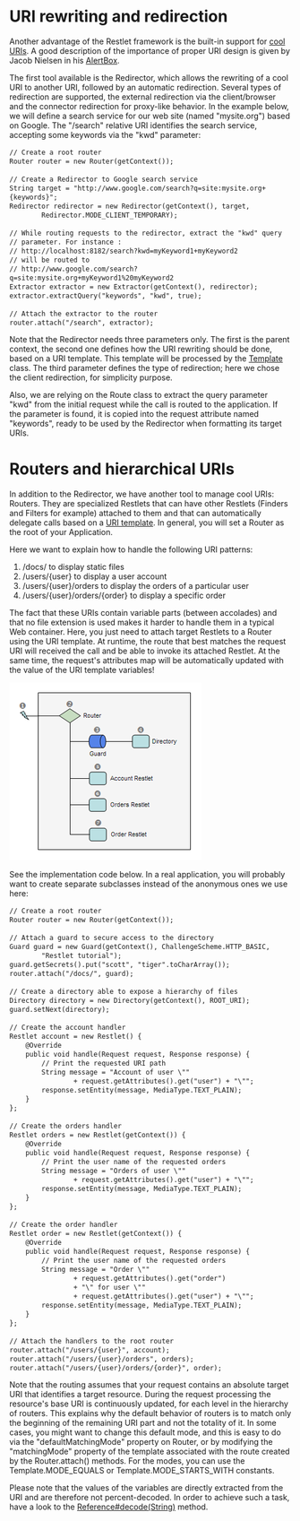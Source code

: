 # URI rewriting and redirection

Another advantage of the Restlet framework is the built-in support for
[cool URIs](http://www.w3.org/Provider/Style/URI). A good description of
the importance of proper URI design is given by Jacob Nielsen in his
[AlertBox](http://www.useit.com/alertbox/990321.html).

The first tool available is the Redirector, which allows the rewriting
of a cool URI to another URI, followed by an automatic redirection.
Several types of redirection are supported, the external redirection via
the client/browser and the connector redirection for proxy-like
behavior. In the example below, we will define a search service for our
web site (named "mysite.org") based on Google. The "/search" relative
URI identifies the search service, accepting some keywords via the "kwd"
parameter:

~~~~ {.java:nocontrols:nogutter}
// Create a root router
Router router = new Router(getContext());

// Create a Redirector to Google search service
String target = "http://www.google.com/search?q=site:mysite.org+{keywords}";
Redirector redirector = new Redirector(getContext(), target,
        Redirector.MODE_CLIENT_TEMPORARY);

// While routing requests to the redirector, extract the "kwd" query
// parameter. For instance :
// http://localhost:8182/search?kwd=myKeyword1+myKeyword2
// will be routed to
// http://www.google.com/search?q=site:mysite.org+myKeyword1%20myKeyword2
Extractor extractor = new Extractor(getContext(), redirector);
extractor.extractQuery("keywords", "kwd", true);

// Attach the extractor to the router
router.attach("/search", extractor);

~~~~

Note that the Redirector needs three parameters only. The first is the
parent context, the second one defines how the URI rewriting should be
done, based on a URI template. This template will be processed by the
[Template](api/org/restlet/util/Template.html) class. The third
parameter defines the type of redirection; here we chose the client
redirection, for simplicity purpose.

Also, we are relying on the Route class to extract the query parameter
"kwd" from the initial request while the call is routed to the
application. If the parameter is found, it is copied into the request
attribute named "keywords", ready to be used by the Redirector when
formatting its target URIs.

# Routers and hierarchical URIs

In addition to the Redirector, we have another tool to manage cool URIs:
Routers. They are specialized Restlets that can have other Restlets
(Finders and Filters for example) attached to them and that can
automatically delegate calls based on a [URI
template](http://bitworking.org/projects/URI-Templates/). In general,
you will set a Router as the root of your Application.

Here we want to explain how to handle the following URI patterns:

1.  /docs/ to display static files
2.  /users/{user} to display a user account
3.  /users/{user}/orders to display the orders of a particular user
4.  /users/{user}/orders/{order} to display a specific order

The fact that these URIs contain variable parts (between accolades) and
that no file extension is used makes it harder to handle them in a
typical Web container. Here, you just need to attach target Restlets to
a Router using the URI template. At runtime, the route that best matches
the request URI will received the call and be able to invoke its
attached Restlet. At the same time, the request's attributes map will be
automatically updated with the value of the URI template variables!

![](images/tutorial11.png)

See the implementation code below. In a real application, you will
probably want to create separate subclasses instead of the anonymous
ones we use here:

~~~~ {.java:nocontrols:nogutter}
// Create a root router
Router router = new Router(getContext());

// Attach a guard to secure access to the directory
Guard guard = new Guard(getContext(), ChallengeScheme.HTTP_BASIC,
        "Restlet tutorial");
guard.getSecrets().put("scott", "tiger".toCharArray());
router.attach("/docs/", guard);

// Create a directory able to expose a hierarchy of files
Directory directory = new Directory(getContext(), ROOT_URI);
guard.setNext(directory);

// Create the account handler
Restlet account = new Restlet() {
    @Override
    public void handle(Request request, Response response) {
        // Print the requested URI path
        String message = "Account of user \""
                + request.getAttributes().get("user") + "\"";
        response.setEntity(message, MediaType.TEXT_PLAIN);
    }
};

// Create the orders handler
Restlet orders = new Restlet(getContext()) {
    @Override
    public void handle(Request request, Response response) {
        // Print the user name of the requested orders
        String message = "Orders of user \""
                + request.getAttributes().get("user") + "\"";
        response.setEntity(message, MediaType.TEXT_PLAIN);
    }
};

// Create the order handler
Restlet order = new Restlet(getContext()) {
    @Override
    public void handle(Request request, Response response) {
        // Print the user name of the requested orders
        String message = "Order \""
                + request.getAttributes().get("order")
                + "\" for user \""
                + request.getAttributes().get("user") + "\"";
        response.setEntity(message, MediaType.TEXT_PLAIN);
    }
};

// Attach the handlers to the root router
router.attach("/users/{user}", account);
router.attach("/users/{user}/orders", orders);
router.attach("/users/{user}/orders/{order}", order);

~~~~

Note that the routing assumes that your request contains an absolute
target URI that identifies a target resource. During the request
processing the resource's base URI is continuously updated, for each
level in the hierarchy of routers. This explains why the default
behavior of routers is to match only the beginning of the remaining URI
part and not the totality of it. In some cases, you might want to change
this default mode, and this is easy to do via the "defaultMatchingMode"
property on Router, or by modifying the "matchingMode" property of the
template associated with the route created by the Router.attach()
methods. For the modes, you can use the Template.MODE\_EQUALS or
Template.MODE\_STARTS\_WITH constants.

Please note that the values of the variables are directly extracted from
the URI and are therefore not percent-decoded. In order to achieve such
a task, have a look to the
[Reference\#decode(String)](api/org/restlet/data/Reference.html#decode(java.lang.String) "Reference#decode(String)")
method.
